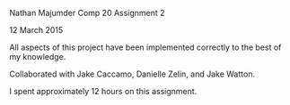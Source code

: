Nathan Majumder
Comp 20 Assignment 2

12 March 2015

All aspects of this project have been implemented correctly to the best of my knowledge.

Collaborated with Jake Caccamo, Danielle Zelin, and Jake Watton.

I spent approximately 12 hours on this assignment.